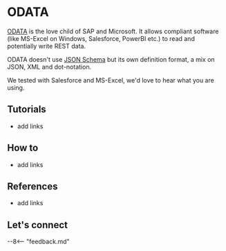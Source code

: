# ODATA

[ODATA](https://www.odata.org/) is the love child of SAP and Microsoft. It allows compliant software (like MS-Excel on Windows, Salesforce, PowerBI etc.) to read and potentially write REST data.

ODATA doesn't use [JSON Schema](#) but its own definition format, a mix on JSON, XML and dot-notation.

We tested with Salesforce and MS-Excel, we'd love to hear what you are using.

## Tutorials

- add links

## How to

- add links

## References

- add links

## Let's connect

--8<-- "feedback.md"

